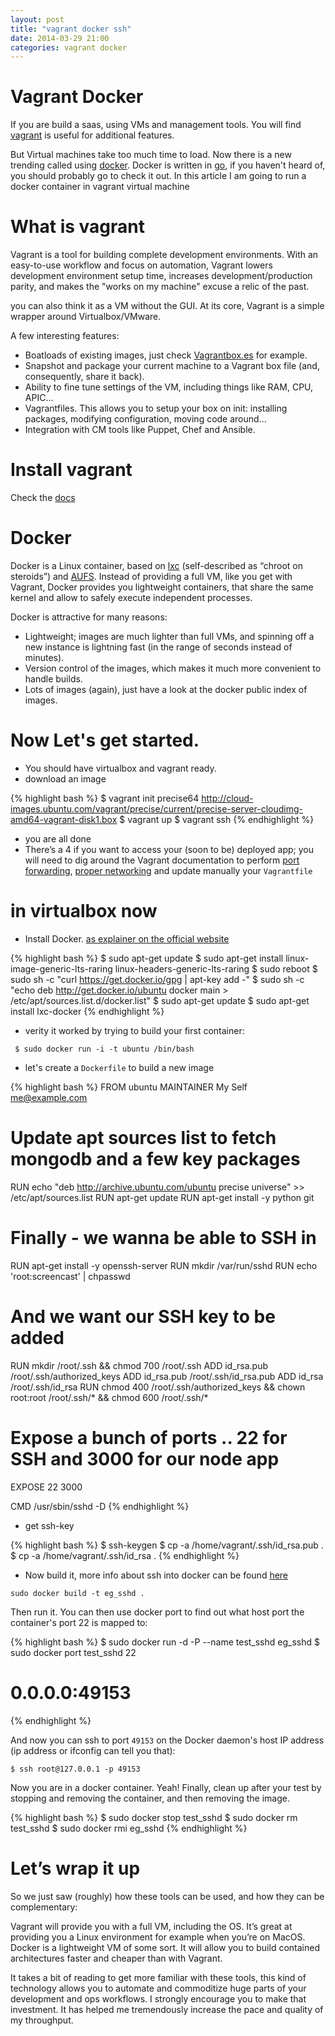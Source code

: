 ```yaml
---
layout: post
title: "vagrant docker ssh"
date: 2014-03-29 21:00
categories: vagrant docker
---
```


# Vagrant Docker

If you are build a saas, using VMs and management tools. You will find [vagrant](http://www.vagrantup.com) is useful for additional features.

But Virtual machines take too much time to load. Now there is a new trending called using
[docker](http://docker.io). Docker is written in [go](http://golang.org), if you haven't heard of, you should probably go to check it out. In this article I am going to run a docker container in vagrant virtual machine

# What is vagrant

Vagrant is a tool for building complete development environments. With an easy-to-use workflow and focus on automation, Vagrant lowers development environment setup time, increases development/production parity, and makes the "works on my machine" excuse a relic of the past.

you can also think it as a VM without the GUI. At its core, Vagrant is a simple wrapper around Virtualbox/VMware.

A few interesting features:

* Boatloads of existing images, just check [Vagrantbox.es](http://www.vagrantbox.es) for example.
* Snapshot and package your current machine to a Vagrant box file (and, consequently, share it back).
* Ability to fine tune settings of the VM, including things like RAM, CPU, APIC…
* Vagrantfiles. This allows you to setup your box on init: installing packages, modifying configuration, moving code around…
* Integration with CM tools like Puppet, Chef and Ansible.

# Install vagrant

Check the [docs](http://docs.vagrantup.com/v2/installation/index.html)

# Docker

Docker is a Linux container, based on [lxc](http://en.wikipedia.org/wiki/LXC) (self-described as “chroot on steroids”) and [AUFS](http://en.wikipedia.org/wiki/Aufs). Instead of providing a full VM, like you get with Vagrant, Docker provides you lightweight containers, that share the same kernel and allow to safely execute independent processes.

Docker is attractive for many reasons:

* Lightweight; images are much lighter than full VMs, and spinning off a new instance is lightning fast (in the range of seconds instead of minutes).
* Version control of the images, which makes it much more convenient to handle builds.
* Lots of images (again), just have a look at the docker public index of images.

# Now Let's get started.

* You should have virtualbox and vagrant ready.
* download an image

{% highlight bash %}
$ vagrant init precise64 http://cloud-images.ubuntu.com/vagrant/precise/current/precise-server-cloudimg-amd64-vagrant-disk1.box
$ vagrant up
$ vagrant ssh
{% endhighlight %}
* you are all done
* There’s a 4 if you want to access your (soon to be) deployed app; you will need to dig around the Vagrant documentation to perform [port forwarding](http://docs.vagrantup.com/v2/networking/forwarded_ports.html), [proper networking](http://docs.vagrantup.com/v2/networking/private_network.html) and update manually your `Vagrantfile`

# in virtualbox now

* Install Docker. [as explainer on the official website](http://docs.docker.io/en/latest/installation/ubuntulinux/)

{% highlight bash %}
 $ sudo apt-get update
 $ sudo apt-get install linux-image-generic-lts-raring linux-headers-generic-lts-raring
 $ sudo reboot
 $ sudo sh -c "curl https://get.docker.io/gpg | apt-key add -"
 $ sudo sh -c "echo deb http://get.docker.io/ubuntu docker main > /etc/apt/sources.list.d/docker.list"
 $ sudo apt-get update
 $ sudo apt-get install lxc-docker
{% endhighlight %}

* verity it worked by trying to build your first container:

` $ sudo docker run -i -t ubuntu /bin/bash`

* let's create a `Dockerfile` to build a new image

{% highlight bash %}
FROM ubuntu
 MAINTAINER My Self me@example.com

 # Update apt sources list to fetch mongodb and a few key packages
 RUN echo "deb http://archive.ubuntu.com/ubuntu precise universe" >> /etc/apt/sources.list
 RUN apt-get update
 RUN apt-get install -y python git

 # Finally - we wanna be able to SSH in
 RUN apt-get install -y openssh-server
 RUN mkdir /var/run/sshd
 RUN echo 'root:screencast' | chpasswd

 # And we want our SSH key to be added
 RUN mkdir /root/.ssh && chmod 700 /root/.ssh
 ADD id_rsa.pub /root/.ssh/authorized_keys
 ADD id_rsa.pub /root/.ssh/id_rsa.pub
 ADD id_rsa /root/.ssh/id_rsa
 RUN chmod 400 /root/.ssh/authorized_keys && chown root:root /root/.ssh/* && chmod 600 /root/.ssh/*

 # Expose a bunch of ports .. 22 for SSH and 3000 for our node app
 EXPOSE 22 3000

 CMD /usr/sbin/sshd -D
{% endhighlight %}

* get ssh-key

{% highlight bash %}
$ ssh-keygen
$ cp -a /home/vagrant/.ssh/id_rsa.pub .
$ cp -a /home/vagrant/.ssh/id_rsa .
{% endhighlight %}

* Now build it, more info about ssh into docker can be found [here](https://github.com/dotcloud/docker/blob/master/docs/sources/examples/running_ssh_service.rst)

`sudo docker build -t eg_sshd .`

Then run it. You can then use docker port to find out what host port the container's port 22 is mapped to:

{% highlight bash %}
$ sudo docker run -d -P --name test_sshd eg_sshd
$ sudo docker port test_sshd 22
# 0.0.0.0:49153
{% endhighlight %}

And now you can ssh to port `49153` on the Docker daemon's host IP address (ip address or ifconfig can tell you that):

```
$ ssh root@127.0.0.1 -p 49153
```

Now you are in a docker container. Yeah!
Finally, clean up after your test by stopping and removing the container, and then removing the image.

{% highlight bash %}
$ sudo docker stop test_sshd
$ sudo docker rm test_sshd
$ sudo docker rmi eg_sshd
{% endhighlight %}

# Let’s wrap it up

So we just saw (roughly) how these tools can be used, and how they can be complementary:

Vagrant will provide you with a full VM, including the OS. It’s great at providing you a Linux environment for example when you’re on MacOS.
Docker is a lightweight VM of some sort. It will allow you to build contained architectures faster and cheaper than with Vagrant.

It takes a bit of reading to get more familiar with these tools, this kind of technology allows you to automate and commoditize huge parts of your development and ops workflows. I strongly encourage you to make that investment. It has helped me tremendously increase the pace and quality of my throughput.
